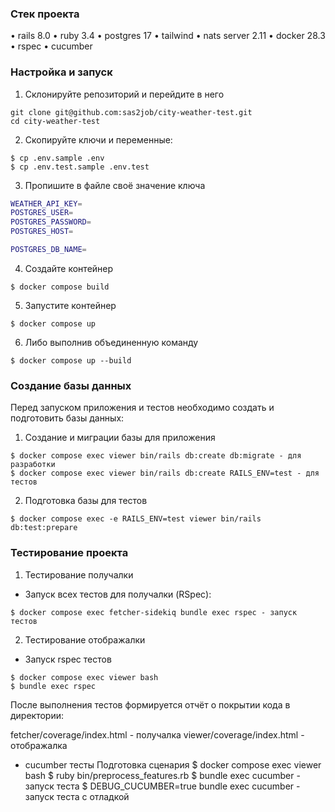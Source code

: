 ### Стек проекта

• rails 8.0
• ruby 3.4
• postgres 17
• tailwind
• nats server 2.11
• docker 28.3
• rspec
• cucumber

### Настройка и запуск
1. Склонируйте репозиторий и перейдите в него 
```console
git clone git@github.com:sas2job/city-weather-test.git
cd city-weather-test
```
2. Скопируйте ключи и переменные:
```console
$ cp .env.sample .env
$ cp .env.test.sample .env.test
```
3. Пропишите в файле своё значение ключа
```bash
WEATHER_API_KEY=
POSTGRES_USER=
POSTGRES_PASSWORD=
POSTGRES_HOST=

POSTGRES_DB_NAME=
```
4. Создайте контейнер
```console
$ docker compose build
```
5. Запустите контейнер
```console
$ docker compose up
```
6. Либо выполнив объединенную команду
```console
$ docker compose up --build
```

### Создание базы данных

Перед запуском приложения и тестов необходимо создать и подготовить базы данных:

1. Создание и миграции базы для приложения
```console
$ docker compose exec viewer bin/rails db:create db:migrate - для разработки
$ docker compose exec viewer bin/rails db:create RAILS_ENV=test - для тестов
```
2. Подготовка базы для тестов
```console
$ docker compose exec -e RAILS_ENV=test viewer bin/rails db:test:prepare
```

### Тестирование проекта
1. Тестирование получалки
- Запуск всех тестов для получалки (RSpec):
```console
$ docker compose exec fetcher-sidekiq bundle exec rspec - запуск тестов
```
2. Тестирование отображалки
- Запуск rspec тестов
```console
$ docker compose exec viewer bash
$ bundle exec rspec
```
После выполнения тестов формируется отчёт о покрытии кода в директории:

fetcher/coverage/index.html - получалка
viewer/coverage/index.html - отображалка

- cucumber тесты
Подготовка сценария
$ docker compose exec viewer bash
$ ruby bin/preprocess_features.rb
$ bundle exec cucumber - запуск теста 
$ DEBUG_CUCUMBER=true bundle exec cucumber - запуск теста с отладкой 